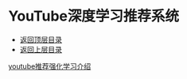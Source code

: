 # YouTube深度学习推荐系统

* [返回顶层目录](../../../SUMMARY.md)
* [返回上层目录](../industry-application.md)



[youtube推荐强化学习介绍](http://d0evi1.com/youtube-recommend4/)























